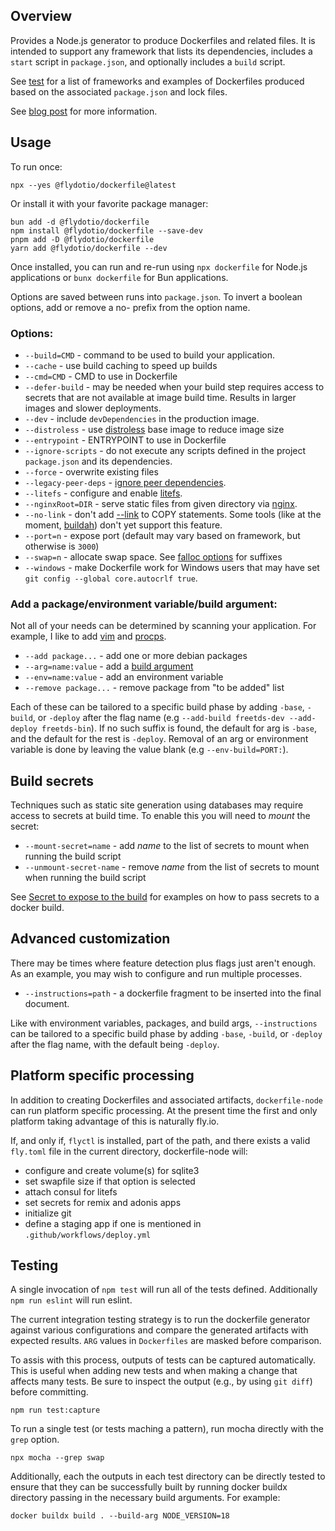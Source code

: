 ## Overview

Provides a Node.js generator to produce Dockerfiles and related files.  It is intended to support any framework that lists its dependencies, includes a `start` script in `package.json`, and optionally includes a `build` script.

See [test](./test) for a list of frameworks and examples of Dockerfiles produced based on the associated `package.json` and lock files.

See [blog post](https://fly.io/blog/flydotio-heart-js/) for more information.

## Usage

To run once:

```
npx --yes @flydotio/dockerfile@latest
```

Or install it with your favorite package manager:

```
bun add -d @flydotio/dockerfile
npm install @flydotio/dockerfile --save-dev
pnpm add -D @flydotio/dockerfile
yarn add @flydotio/dockerfile --dev
```

Once installed, you can run and re-run using `npx dockerfile` for Node.js applications or `bunx dockerfile` for Bun applications.

Options are saved between runs into `package.json`. To invert a boolean options, add or remove a no- prefix from the option name.

### Options:

* `--build=CMD` - command to be used to build your application.
* `--cache` - use build caching to speed up builds
* `--cmd=CMD` - CMD to use in Dockerfile
* `--defer-build` - may be needed when your build step requires access to secrets that are not available at image build time. Results in larger images and slower deployments.
* `--dev` - include `devDependencies` in the production image.
* `--distroless` - use [distroless](https://github.com/GoogleContainerTools/distroless) base image to reduce image size
* `--entrypoint` - ENTRYPOINT to use in Dockerfile
* `--ignore-scripts` - do not execute any scripts defined in the project `package.json` and its dependencies.
* `--force` - overwrite existing files
* `--legacy-peer-deps` - [ignore peer dependencies](https://docs.npmjs.com/cli/v7/using-npm/config#legacy-peer-deps).
* `--litefs` - configure and enable [litefs](https://fly.io/docs/litefs/).
* `--nginxRoot=DIR` - serve static files from given directory via [nginx](https://www.nginx.com/).
* `--no-link` - don't add [--link](https://docs.docker.com/engine/reference/builder/#copy---link) to COPY statements.  Some tools (like at the moment, [buildah](https://www.redhat.com/en/topics/containers/what-is-buildah)) don't yet support this feature.
* `--port=n` - expose port (default may vary based on framework, but otherwise is `3000`)
* `--swap=n` - allocate swap space.  See [falloc options](https://man7.org/linux/man-pages/man1/fallocate.1.html#OPTIONS) for suffixes
* `--windows` - make Dockerfile work for Windows users that may have set `git config --global core.autocrlf true`.

### Add a package/environment variable/build argument:

Not all of your needs can be determined by scanning your application.  For example, I like to add [vim](https://www.vim.org/) and [procps](https://packages.debian.org/bullseye/procps).

 * `--add package...` - add one or more debian packages
 * `--arg=name:value` - add a [build argument](https://docs.docker.com/engine/reference/builder/#arg)
 * `--env=name:value` - add an environment variable
 * `--remove package...` - remove package from "to be added" list

 Each of these can be tailored to a specific build phase by adding `-base`, `-build`, or `-deploy` after the flag name (e.g `--add-build freetds-dev --add-deploy freetds-bin`).  If no such suffix is found, the default for arg is `-base`, and the default for the rest is `-deploy`.  Removal of an arg or environment variable is done by leaving the value blank (e.g `--env-build=PORT:`).

## Build secrets

Techniques such as static site generation using databases may require access to secrets at build time.  To enable this you will need to _mount_ the secret:

* `--mount-secret=name` - add _name_ to the list of secrets to mount when running the build script
* `--unmount-secret-name` - remove _name_ from the list of secrets to mount when running the build script

See [Secret to expose to the build](https://docs.docker.com/engine/reference/commandline/buildx_build/#secret) for examples on how to pass secrets to a docker build.

## Advanced customization

There may be times where feature detection plus flags just aren't enough. As an example, you may wish to configure and run multiple processes.

* `--instructions=path` - a dockerfile fragment to be inserted into the final document.

Like with environment variables, packages, and build args, `--instructions` can be tailored to a specific build phase by adding `-base`, `-build`, or `-deploy` after the flag name, with the default being `-deploy`.

## Platform specific processing

In addition to creating Dockerfiles and associated artifacts, `dockerfile-node` can run platform specific processing.  At the present time the first and only platform taking advantage of this is naturally fly.io.

If, and only if, `flyctl` is installed, part of the path, and there exists a valid `fly.toml` file in the current directory, dockerfile-node will:

 * configure and create volume(s) for sqlite3
 * set swapfile size if that option is selected
 * attach consul for litefs
 * set secrets for remix and adonis apps
 * initialize git
 * define a staging app if one is mentioned in `.github/workflows/deploy.yml`

## Testing

A single invocation of `npm test` will run all of the tests defined.  Additionally `npm run eslint` will run eslint.

The current integration testing strategy is to run the dockerfile generator against various configurations and compare the generated artifacts with expected results.  `ARG` values in `Dockerfiles` are masked before comparison.

To assis with this process, outputs of tests can be captured automatically.  This is useful when adding new tests and when making a change that affects many tests.  Be sure to inspect the output (e.g., by using `git diff`) before committing.

```
npm run test:capture
```

To run a single test (or tests maching a pattern), run mocha directly with the `grep` option.

```
npx mocha --grep swap
```

Additionally, each the outputs in each test directory can be directly tested to ensure that they can be successfully built by running docker buildx directory passing in the necessary build arguments.  For example:

```
docker buildx build . --build-arg NODE_VERSION=18
```
